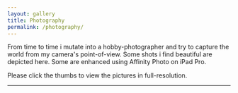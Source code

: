 ```yaml
---
layout: gallery
title: Photography
permalink: /photography/
---
```


From time to time i mutate into a hobby-photographer and try to capture the world from my camera's point-of-view. Some shots i find beautiful are depicted here. Some are enhanced using Affinity Photo on iPad Pro. 

Please click the thumbs to view the pictures in full-resolution.

---
